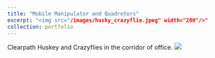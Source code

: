 ```yaml
---
title: "Mobile Manipulator and Quadrotors"
excerpt: "<img src="/images/husky_crazyflie.jpeg" width="200"/>"
collection: portfolio
---
```


Clearpath Huskey and Crazyflies in the corridor of office.
<img src='/images/husky_crazyflie.jpeg'>
